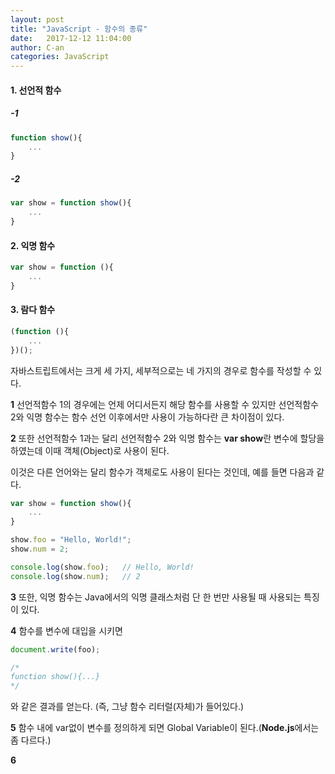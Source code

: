 ```yaml
---
layout: post
title: "JavaScript - 함수의 종류"
date:   2017-12-12 11:04:00
author: C-an
categories: JavaScript
---
```


#### 1. 선언적 함수 ####
##### -1 #####
```javascript
function show(){
	...
}
```
##### -2 #####
```javascript
var show = function show(){
	...
}
```
#### 2. 익명 함수 ####
```javascript
var show = function (){
	...
}
```
#### 3. 람다 함수 ####
```javascript
(function (){
	...
})();
```
자바스트립트에서는 크게 세 가지, 세부적으로는 네 가지의 경우로 함수를 작성할 수 있다.

**1** 선언적함수 1의 경우에는 언제 어디서든지 해당 함수를 사용할 수 있지만 선언적함수 2와 익명 함수는 함수 선언 이후에서만 사용이 가능하다란 큰 차이점이 있다.

**2** 또한 선언적함수 1과는 달리 선언적함수 2와 익명 함수는 **var show**란 변수에 할당을 하였는데 이때 객체(Object)로 사용이 된다.

이것은 다른 언어와는 달리 함수가 객체로도 사용이 된다는 것인데, 예를 들면 다음과 같다.

```javascript
var show = function show(){
	...
}

show.foo = "Hello, World!";
show.num = 2;

console.log(show.foo);   // Hello, World!
console.log(show.num);   // 2
```
**3** 또한, 익명 함수는 Java에서의 익명 클래스처럼 단 한 번만 사용될 때 사용되는 특징이 있다.

**4** 함수를 변수에 대입을 시키면
```javascript
document.write(foo);

/*
function show(){...}
*/
```
와 같은 결과를 얻는다. (즉, 그냥 함수 리터럴(자체)가 들어있다.)

**5** 함수 내에 var없이 변수를 정의하게 되면 Global Variable이 된다.(**Node.js**에서는 좀 다르다.)

**6** 